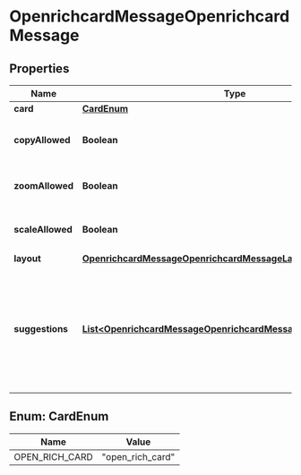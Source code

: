 

# OpenrichcardMessageOpenrichcardMessage


## Properties

| Name | Type | Description | Notes |
|------------ | ------------- | ------------- | -------------|
|**card** | [**CardEnum**](#CardEnum) |  |  |
|**copyAllowed** | **Boolean** | set true to allow text copy of card text |  [optional] |
|**zoomAllowed** | **Boolean** | 메시지 확대/축소 가능 여부 |  [optional] |
|**scaleAllowed** | **Boolean** | 이미지 비율 맞춤 활성화 여부 |  [optional] |
|**layout** | [**OpenrichcardMessageOpenrichcardMessageLayout**](OpenrichcardMessageOpenrichcardMessageLayout.md) |  |  |
|**suggestions** | [**List&lt;OpenrichcardMessageOpenrichcardMessageSuggestionsInner&gt;**](OpenrichcardMessageOpenrichcardMessageSuggestionsInner.md) | Suggested replies and/or suggested actions for a chatbot message, send from chatbot platform to client. |  [optional] |



## Enum: CardEnum

| Name | Value |
|---- | -----|
| OPEN_RICH_CARD | &quot;open_rich_card&quot; |



